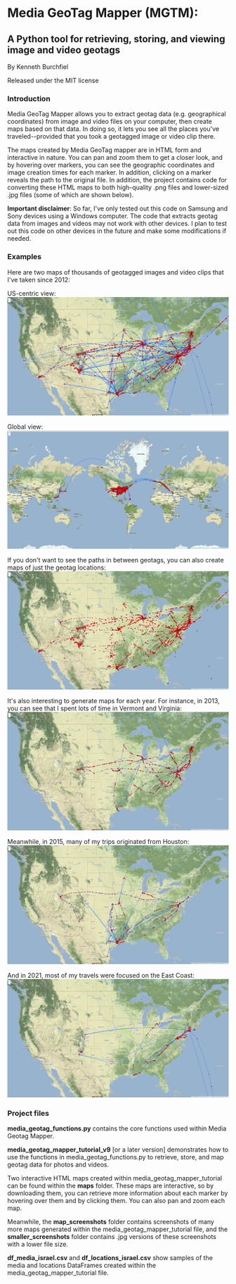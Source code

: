 # Media GeoTag Mapper (MGTM):
## A Python tool for retrieving, storing, and viewing image and video geotags

By Kenneth Burchfiel

Released under the MIT license


### Introduction
Media GeoTag Mapper allows you to extract geotag data (e.g. geographical coordinates) from image and video files on your computer, then create maps based on that data. In doing so, it lets you see all the places you've traveled--provided that you took a geotagged image or video clip there.

The maps created by Media GeoTag mapper are in HTML form and interactive in nature. You can pan and zoom them to get a closer look, and by hovering over markers, you can see the geographic coordinates and image creation times for each marker. In addition, clicking on a marker reveals the path to the original file. In addition, the project contains code for converting these HTML maps to both high-quality .png files and lower-sized .jpg files (some of which are shown below). 

**Important disclaimer**: So far, I've only tested out this code on Samsung and Sony devices using a Windows computer. The code that extracts geotag data from images and videos may not work with other devices. I plan to test out this code on other devices in the future and make some modifications if needed. 

### Examples

Here are two maps of thousands of geotagged images and video clips that I've taken since 2012:

US-centric view:
![](https://raw.githubusercontent.com/kburchfiel/media_geotag_mapper/master/smaller_screenshots/combined_routes_locations.jpg)

Global view:
![](https://raw.githubusercontent.com/kburchfiel/media_geotag_mapper/master/smaller_screenshots/combined_routes_intl_locations.jpg)

If you don't want to see the paths in between geotags, you can also create maps of just the geotag locations:
![](https://raw.githubusercontent.com/kburchfiel/media_geotag_mapper/master/smaller_screenshots/combined_locations.jpg)


It's also interesting to generate maps for each year. For instance, in 2013, you can see that I spent lots of time in Vermont and Virginia:
![](https://raw.githubusercontent.com/kburchfiel/media_geotag_mapper/master/smaller_screenshots/2013_combined_locations.jpg)


Meanwhile, in 2015, many of my trips originated from Houston:
![](https://raw.githubusercontent.com/kburchfiel/media_geotag_mapper/master/smaller_screenshots/2015_combined_locations.jpg)

And in 2021, most of my travels were focused on the East Coast:
![](https://raw.githubusercontent.com/kburchfiel/media_geotag_mapper/master/smaller_screenshots/2021_combined_locations.jpg)

### Project files

**media_geotag_functions.py** contains the core functions used within Media Geotag Mapper.

**media_geotag_mapper_tutorial_v9** [or a later version] demonstrates how to use the functions in media_geotag_functions.py to retrieve, store, and map geotag data for photos and videos. 

Two interactive HTML maps created within media_geotag_mapper_tutorial can be found within the **maps** folder. These maps are interactive, so by downloading them, you can retrieve more information about each marker by hovering over them and by clicking them. You can also pan and zoom each map.

Meanwhile, the **map_screenshots** folder contains screenshots of many more maps generated within the media_geotag_mapper_tutorial file, and the **smaller_screenshots** folder contains .jpg versions of these screenshots with a lower file size.

**df_media_israel.csv** and **df_locations_israel.csv** show samples of the media and locations DataFrames created within the media_geotag_mapper_tutorial file. 
